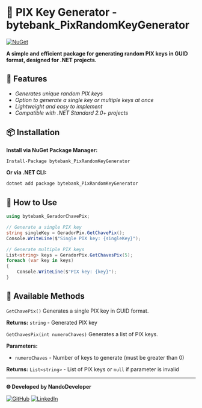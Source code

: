 # 📌 PIX Key Generator - bytebank_PixRandomKeyGenerator

[![NuGet](https://img.shields.io/nuget/v/bytebank_GeradorChavePix.svg?style=flat-square)](https://www.nuget.org/packages/bytebank_PixRandomKeyGenerator/)

**A simple and efficient package for generating random PIX keys in GUID format, designed for .NET projects.**

## 🎯 Features

- *Generates unique random PIX keys*
- *Option to generate a single key or multiple keys at once*
- *Lightweight and easy to implement*
- *Compatible with .NET Standard 2.0+ projects*

## 📦 Installation

**Install via NuGet Package Manager:**

```bash
Install-Package bytebank_PixRandomKeyGenerator
```
**Or via .NET CLI:**
```bash
dotnet add package bytebank_PixRandomKeyGenerator
```
## 🚀 How to Use
```csharp
using bytebank_GeradorChavePix;

// Generate a single PIX key
string singleKey = GeradorPix.GetChavePix();
Console.WriteLine($"Single PIX key: {singleKey}");

// Generate multiple PIX keys
List<string> keys = GeradorPix.GetChavesPix(5);
foreach (var key in keys)
{
    Console.WriteLine($"PIX key: {key}");
}
```
## 📄 Available Methods
`GetChavePix()`
Generates a single PIX key in GUID format.

**Returns:** `string` - Generated PIX key

`GetChavesPix(int numeroChaves)`
Generates a list of PIX keys.

**Parameters:**

- `numeroChaves` - Number of keys to generate (must be greater than 0)

**Returns:** `List<string>` - List of PIX keys or `null` if parameter is invalid

---

**🌐 Developed by NandoDeveloper**  

[![GitHub](https://img.shields.io/badge/GitHub-100000?style=flat&logo=github&logoColor=white)](https://github.com/NandoDeveloper)
[![LinkedIn](https://img.shields.io/badge/LinkedIn-0077B5?style=flat&logo=linkedin&logoColor=white)](https://www.linkedin.com/in/fernandoodeveloper/)
